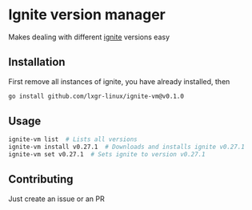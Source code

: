 # Ignite version manager
Makes dealing with different [ignite](https://github.com/ignite/cli) versions easy

## Installation
First remove all instances of ignite, you have already installed, then
```bash
go install github.com/lxgr-linux/ignite-vm@v0.1.0
```

## Usage
```bash
ignite-vm list  # Lists all versions
ignite-vm install v0.27.1  # Downloads and installs ignite v0.27.1
ignite-vm set v0.27.1  # Sets ignite to version v0.27.1
```

## Contributing
Just create an issue or an PR
